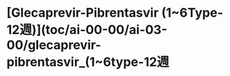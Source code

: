 # \[Glecaprevir-Pibrentasvir \(1~6Type-12週\)\]\(toc/ai-00-00/ai-03-00/glecaprevir-pibrentasvir\_\(1~6type-12週

